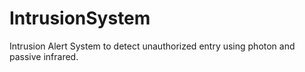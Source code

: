# IntrusionSystem
Intrusion Alert System to detect unauthorized entry using photon and passive infrared.
